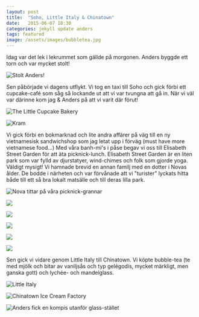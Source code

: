 ```yaml
---
layout: post
title:  "Soho, Little Italy & Chinatown"
date:   2015-06-07 18:30
categories: jekyll update anders
tags: featured
image: /assets/images/bubbletea.jpg
---
```

Idag var det lek i lekrummet som gällde på morgonen. Anders byggde ett torn och var mycket stolt!

![Stolt Anders!](/assets/images/andersharbyggtetttorn.jpg)

Sen påbörjade vi dagens utflykt. Vi tog en taxi till Soho och gick förbi ett cupcake-café som såg så lockande ut att vi var tvungna att gå in. När vi väl var därinne kom jag & Anders på att vi varit där förut! 

![The Little Cupcake Bakery](/assets/images/cupcakebakery.jpg)

![Kram](/assets/images/gospåcafe.jpg)

Vi gick förbi en bokmarknad och lite andra affärer på väg till en ny vietnamesisk sandwichshop som jag letat upp i förväg (must have more vietnamese food...) Med våra banh-mi's i påse begav vi oss till Elisabeth Street Garden för att äta picknick-lunch. Elisabeth Street Garden är en liten park som var fylld av djurstatyer, wind-chimes och folk som gjorde yoga. Väldigt mysigt! Vi hamnade brevid en annan familj med en dotter i Novas ålder. De bodde i närheten och var förvånade att vi "turister" lyckats hitta både till ett så bra lokalt matsälle och till deras lilla park.  

![Nova tittar på våra picknick-grannar](/assets/images/tittarpåkompis.jpg)

![](/assets/images/elisabeth.jpg)

![](/assets/images/nära.jpg)

![](/assets/images/nära2.jpg)

![](/assets/images/fridanovagos.jpg)

![](/assets/images/fridanovagos2.jpg)

Sen gick vi vidare genom Little Italy till Chinatown. Vi köpte bubble-tea (te med mjölk och bitar av vaniljsås och typ gelégodis, mycket märkligt, men ganska gott) och lychée- och mandelglass. 

![Little Italy](/assets/images/littleitaly.jpg)

![Chinatown Ice Cream Factory](/assets/images/chinatownicecream.jpg)

![Anders fick en kompis utanför glass-stället](/assets/images/homer.jpg)












